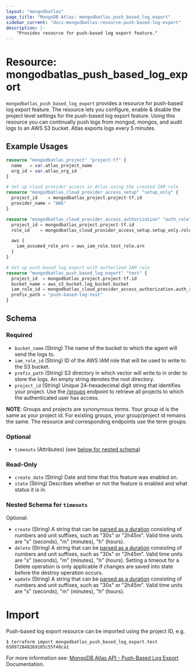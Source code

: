 ```yaml
---
layout: "mongodbatlas"
page_title: "MongoDB Atlas: mongodbatlas_push_based_log_export"
sidebar_current: "docs-mongodbatlas-resource-push-based-log-export"
description: |-
    "Provides resource for push-based log export feature."
---
```


# Resource: mongodbatlas_push_based_log_export


`mongodbatlas_push_based_log_export` provides a resource for push-based log export feature. The resource lets you configure, enable & disable the project level settings for the push-based log export feature. Using this resource you 
can continually push logs from mongod, mongos, and audit logs to an AWS S3 bucket. Atlas exports logs every 5 minutes.


## Example Usages

```terraform
resource "mongodbatlas_project" "project-tf" {
  name   = var.atlas_project_name
  org_id = var.atlas_org_id
}

# Set up cloud provider access in Atlas using the created IAM role
resource "mongodbatlas_cloud_provider_access_setup" "setup_only" {
  project_id    = mongodbatlas_project.project-tf.id
  provider_name = "AWS"
}

resource "mongodbatlas_cloud_provider_access_authorization" "auth_role" {
  project_id = mongodbatlas_project.project-tf.id
  role_id    = mongodbatlas_cloud_provider_access_setup.setup_only.role_id

  aws {
    iam_assumed_role_arn = aws_iam_role.test_role.arn
  }
}

# Set up push-based log export with authorized IAM role
resource "mongodbatlas_push_based_log_export" "test" {
  project_id  = mongodbatlas_project.project-tf.id
  bucket_name = aws_s3_bucket.log_bucket.bucket
  iam_role_id = mongodbatlas_cloud_provider_access_authorization.auth_role.role_id
  prefix_path = "push-based-log-test"
}
```

<!-- schema generated by tfplugindocs -->
## Schema

### Required

- `bucket_name` (String) The name of the bucket to which the agent will send the logs to.
- `iam_role_id` (String) ID of the AWS IAM role that will be used to write to the S3 bucket.
- `prefix_path` (String) S3 directory in which vector will write to in order to store the logs. An empty string denotes the root directory.
- `project_id` (String) Unique 24-hexadecimal digit string that identifies your project. Use the [/groups](#tag/Projects/operation/listProjects) endpoint to retrieve all projects to which the authenticated user has access.

**NOTE**: Groups and projects are synonymous terms. Your group id is the same as your project id. For existing groups, your group/project id remains the same. The resource and corresponding endpoints use the term groups.

### Optional
- `timeouts` (Attributes) (see [below for nested schema](#nestedatt--timeouts))

### Read-Only

- `create_date` (String) Date and time that this feature was enabled on.
- `state` (String) Describes whether or not the feature is enabled and what status it is in.

<a id="nestedatt--timeouts"></a>
### Nested Schema for `timeouts`

Optional:

- `create` (String) A string that can be [parsed as a duration](https://pkg.go.dev/time#ParseDuration) consisting of numbers and unit suffixes, such as "30s" or "2h45m". Valid time units are "s" (seconds), "m" (minutes), "h" (hours).
- `delete` (String) A string that can be [parsed as a duration](https://pkg.go.dev/time#ParseDuration) consisting of numbers and unit suffixes, such as "30s" or "2h45m". Valid time units are "s" (seconds), "m" (minutes), "h" (hours). Setting a timeout for a Delete operation is only applicable if changes are saved into state before the destroy operation occurs.
- `update` (String) A string that can be [parsed as a duration](https://pkg.go.dev/time#ParseDuration) consisting of numbers and unit suffixes, such as "30s" or "2h45m". Valid time units are "s" (seconds), "m" (minutes), "h" (hours).

# Import 
Push-based log export resource can be imported using the project ID, e.g.

```
$ terraform import mongodbatlas_push_based_log_export.test 650972848269185c55f40ca1
```

For more information see: [MongoDB Atlas API - Push-Based Log Export](https://www.mongodb.com/docs/atlas/reference/api-resources-spec/v2/#tag/Push-Based-Log-Export) Documentation.
